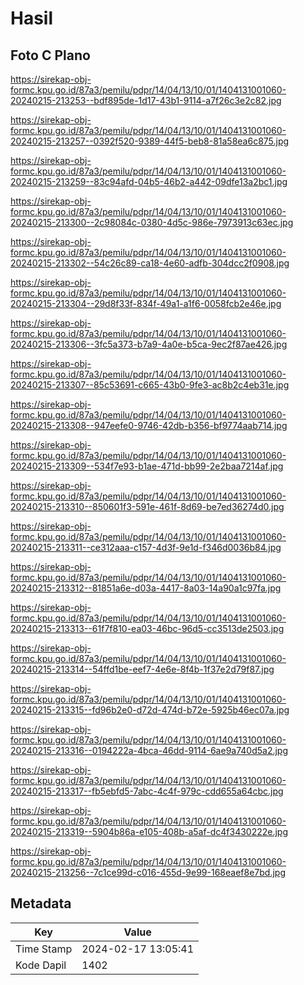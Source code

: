 # Hasil

## Foto C Plano

https://sirekap-obj-formc.kpu.go.id/87a3/pemilu/pdpr/14/04/13/10/01/1404131001060-20240215-213253--bdf895de-1d17-43b1-9114-a7f26c3e2c82.jpg

https://sirekap-obj-formc.kpu.go.id/87a3/pemilu/pdpr/14/04/13/10/01/1404131001060-20240215-213257--0392f520-9389-44f5-beb8-81a58ea6c875.jpg

https://sirekap-obj-formc.kpu.go.id/87a3/pemilu/pdpr/14/04/13/10/01/1404131001060-20240215-213259--83c94afd-04b5-46b2-a442-09dfe13a2bc1.jpg

https://sirekap-obj-formc.kpu.go.id/87a3/pemilu/pdpr/14/04/13/10/01/1404131001060-20240215-213300--2c98084c-0380-4d5c-986e-7973913c63ec.jpg

https://sirekap-obj-formc.kpu.go.id/87a3/pemilu/pdpr/14/04/13/10/01/1404131001060-20240215-213302--54c26c89-ca18-4e60-adfb-304dcc2f0908.jpg

https://sirekap-obj-formc.kpu.go.id/87a3/pemilu/pdpr/14/04/13/10/01/1404131001060-20240215-213304--29d8f33f-834f-49a1-a1f6-0058fcb2e46e.jpg

https://sirekap-obj-formc.kpu.go.id/87a3/pemilu/pdpr/14/04/13/10/01/1404131001060-20240215-213306--3fc5a373-b7a9-4a0e-b5ca-9ec2f87ae426.jpg

https://sirekap-obj-formc.kpu.go.id/87a3/pemilu/pdpr/14/04/13/10/01/1404131001060-20240215-213307--85c53691-c665-43b0-9fe3-ac8b2c4eb31e.jpg

https://sirekap-obj-formc.kpu.go.id/87a3/pemilu/pdpr/14/04/13/10/01/1404131001060-20240215-213308--947eefe0-9746-42db-b356-bf9774aab714.jpg

https://sirekap-obj-formc.kpu.go.id/87a3/pemilu/pdpr/14/04/13/10/01/1404131001060-20240215-213309--534f7e93-b1ae-471d-bb99-2e2baa7214af.jpg

https://sirekap-obj-formc.kpu.go.id/87a3/pemilu/pdpr/14/04/13/10/01/1404131001060-20240215-213310--850601f3-591e-461f-8d69-be7ed36274d0.jpg

https://sirekap-obj-formc.kpu.go.id/87a3/pemilu/pdpr/14/04/13/10/01/1404131001060-20240215-213311--ce312aaa-c157-4d3f-9e1d-f346d0036b84.jpg

https://sirekap-obj-formc.kpu.go.id/87a3/pemilu/pdpr/14/04/13/10/01/1404131001060-20240215-213312--81851a6e-d03a-4417-8a03-14a90a1c97fa.jpg

https://sirekap-obj-formc.kpu.go.id/87a3/pemilu/pdpr/14/04/13/10/01/1404131001060-20240215-213313--61f7f810-ea03-46bc-96d5-cc3513de2503.jpg

https://sirekap-obj-formc.kpu.go.id/87a3/pemilu/pdpr/14/04/13/10/01/1404131001060-20240215-213314--54ffd1be-eef7-4e6e-8f4b-1f37e2d79f87.jpg

https://sirekap-obj-formc.kpu.go.id/87a3/pemilu/pdpr/14/04/13/10/01/1404131001060-20240215-213315--fd96b2e0-d72d-474d-b72e-5925b46ec07a.jpg

https://sirekap-obj-formc.kpu.go.id/87a3/pemilu/pdpr/14/04/13/10/01/1404131001060-20240215-213316--0194222a-4bca-46dd-9114-6ae9a740d5a2.jpg

https://sirekap-obj-formc.kpu.go.id/87a3/pemilu/pdpr/14/04/13/10/01/1404131001060-20240215-213317--fb5ebfd5-7abc-4c4f-979c-cdd655a64cbc.jpg

https://sirekap-obj-formc.kpu.go.id/87a3/pemilu/pdpr/14/04/13/10/01/1404131001060-20240215-213319--5904b86a-e105-408b-a5af-dc4f3430222e.jpg

https://sirekap-obj-formc.kpu.go.id/87a3/pemilu/pdpr/14/04/13/10/01/1404131001060-20240215-213256--7c1ce99d-c016-455d-9e99-168eaef8e7bd.jpg


## Metadata

| Key        | Value               |
| ---------- | ------------------- |
| Time Stamp | 2024-02-17 13:05:41 |
| Kode Dapil | 1402                |



